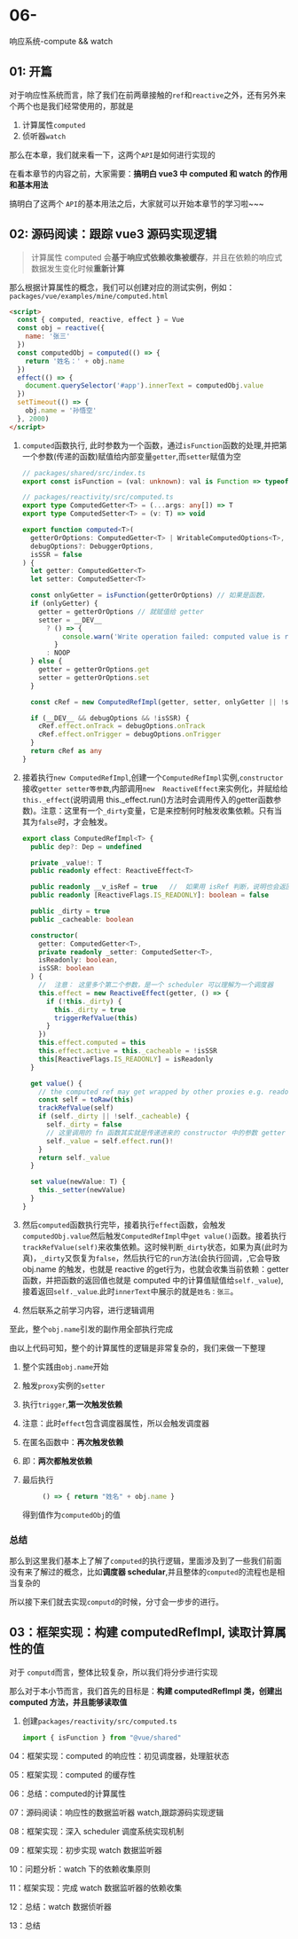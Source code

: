 # 06-

响应系统-compute && watch

## 01: 开篇

对于响应性系统而言，除了我们在前两章接触的`ref`和`reactive`之外，还有另外来个两个也是我们经常使用的，那就是

1. 计算属性`computed`
2. 侦听器`watch`

那么在本章，我们就来看一下，这两个`API`是如何进行实现的

在看本章节的内容之前，大家需要：**搞明白 vue3 中 computed 和 watch 的作用和基本用法**

搞明白了这两个 `API`的基本用法之后，大家就可以开始本章节的学习啦~~~

## 02: 源码阅读：跟踪 vue3 源码实现逻辑

> 计算属性 computed 会**基于响应式依赖收集被缓存**，并且在依赖的响应式数据发生变化时候**重新计算**

那么根据计算属性的概念，我们可以创建对应的测试实例，例如：`packages/vue/examples/mine/computed.html`

```html
<script>
  const { computed, reactive, effect } = Vue
  const obj = reactive({
    name: '张三'
  })
  const computedObj = computed(() => {
    return '姓名：' + obj.name
  })
  effect(() => {
    document.querySelector('#app').innerText = computedObj.value
  })
  setTimeout(() => {
    obj.name = '孙悟空'
  }, 2000)
</script>
```

1. `computed`函数执行, 此时参数为一个函数，通过`isFunction`函数的处理,并把第一个参数(传递的函数)赋值给内部变量`getter`,而`setter`赋值为空

   ```typescript
   // packages/shared/src/index.ts
   export const isFunction = (val: unknown): val is Function => typeof val === 'function'
   
   // packages/reactivity/src/computed.ts
   export type ComputedGetter<T> = (...args: any[]) => T
   export type ComputedSetter<T> = (v: T) => void
   
   export function computed<T>(
     getterOrOptions: ComputedGetter<T> | WritableComputedOptions<T>,
     debugOptions?: DebuggerOptions,
     isSSR = false
   ) {
     let getter: ComputedGetter<T>
     let setter: ComputedSetter<T>
   
     const onlyGetter = isFunction(getterOrOptions) // 如果是函数，
     if (onlyGetter) {
       getter = getterOrOptions // 就赋值给 getter
       setter = __DEV__
         ? () => {
             console.warn('Write operation failed: computed value is readonly')
           }
         : NOOP
     } else {
       getter = getterOrOptions.get
       setter = getterOrOptions.set
     }
   
     const cRef = new ComputedRefImpl(getter, setter, onlyGetter || !setter, isSSR)
   
     if (__DEV__ && debugOptions && !isSSR) {
       cRef.effect.onTrack = debugOptions.onTrack
       cRef.effect.onTrigger = debugOptions.onTrigger
     }
     return cRef as any
   }
   ```

2. 接着执行`new ComputedRefImpl`,创建一个`ComputedRefImpl`实例,`constructor`接收`getter setter等参数`,内部调用`new  ReactiveEffect`来实例化，并赋给给`this._effect`(说明调用 this._effect.run()方法时会调用传入的getter函数参数)。注意：这里有一个`_dirty`变量，它是来控制何时触发收集依赖。只有当其为`false`时，才会触发。

   ```typescript
   export class ComputedRefImpl<T> {
     public dep?: Dep = undefined
   
     private _value!: T
     public readonly effect: ReactiveEffect<T>
   
     public readonly __v_isRef = true	// 	如果用 isRef 判断，说明也会返回 true
     public readonly [ReactiveFlags.IS_READONLY]: boolean = false
   
     public _dirty = true
     public _cacheable: boolean
   
     constructor(
       getter: ComputedGetter<T>,
       private readonly _setter: ComputedSetter<T>,
       isReadonly: boolean,
       isSSR: boolean
     ) {
       //  注意： 这里多个第二个参数，是一个 scheduler 可以理解为一个调度器
       this.effect = new ReactiveEffect(getter, () => {
         if (!this._dirty) {
           this._dirty = true
           triggerRefValue(this)
         }
       })
       this.effect.computed = this
       this.effect.active = this._cacheable = !isSSR
       this[ReactiveFlags.IS_READONLY] = isReadonly
     }
   
     get value() {
       // the computed ref may get wrapped by other proxies e.g. readonly() #3376
       const self = toRaw(this)
       trackRefValue(self)
       if (self._dirty || !self._cacheable) {
         self._dirty = false
         // 这里调用的 fn 函数其实就是传递进来的 constructor 中的参数 getter
         self._value = self.effect.run()!
       }
       return self._value
     }
   
     set value(newValue: T) {
       this._setter(newValue)
     }
   }
   ```

3. 然后`computed`函数执行完毕，接着执行`effect`函数，会触发`computedObj.value`然后触发`ComputedRefImpl`中`get value()`函数。接着执行`trackRefValue(self)`来收集依赖。这时候判断`_dirty`状态，如果为真(此时为真)，`_dirty`又恢复为`false`，然后执行它的`run`方法(会执行回调，,它会导致 obj.name 的触发，也就是 reactive 的get行为，也就会收集当前依赖：getter 函数，并把函数的返回值也就是 computed 中的计算值赋值给`self._value`),接着返回`self._value`.此时`innerText`中展示的就是`姓名：张三`。

4. 然后联系之前学习内容，进行逻辑调用

至此，整个`obj.name`引发的副作用全部执行完成

由以上代码可知，整个的计算属性的逻辑是非常复杂的，我们来做一下整理

1. 整个实践由`obj.name`开始

2. 触发`proxy`实例的`setter`

3. 执行`trigger`,**第一次触发依赖**

4. 注意：此时`effect`包含调度器属性，所以会触发调度器

5. 在匿名函数中：**再次触发依赖**

6. 即：**两次都触发依赖**

7. 最后执行

   ```typescript
   		() => { return "姓名" + obj.name }
   ```

   得到值作为`computedObj`的值

### 总结

那么到这里我们基本上了解了`computed`的执行逻辑，里面涉及到了一些我们前面没有来了解过的概念，比如**调度器 schedular**,并且整体的`computed`的流程也是相当复杂的

所以接下来们就去实现`computd`的时候，分寸会一步步的进行。

## 03：框架实现：构建 computedRefImpl, 读取计算属性的值

对于 `computd`而言，整体比较复杂，所以我们将分步进行实现

那么对于本小节而言，我们首先的目标是：**构建 computedRefImpl 类，创建出 computed 方法，并且能够读取值**

1. 创建`packages/reactivity/src/computed.ts`

   ```typescript
   import { isFunction } from "@vue/shared"
   ```

   

04：框架实现：computed 的响应性：初见调度器，处理脏状态

05：框架实现：computed 的缓存性

06：总结：computed的计算属性

07：源码阅读：响应性的数据监听器 watch,跟踪源码实现逻辑

08：框架实现：深入 scheduler 调度系统实现机制

09：框架实现：初步实现 watch  数据监听器

10：问题分析：watch 下的依赖收集原则

11：框架实现：完成 watch 数据监听器的依赖收集

12：总结：watch 数据侦听器

13：总结
